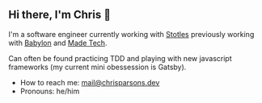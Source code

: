 ## Hi there, I'm Chris 👋

I'm a software engineer currently working with [Stotles](https://www.stotles.com) previously working with [Babylon](https://www.babylonhealth.com/en-gb) and [Made Tech](https://github.com/madetech).

Can often be found practicing TDD and playing with new javascript frameworks (my current mini obessession is Gatsby).

- How to reach me: mail@chrisparsons.dev
- Pronouns: he/him

